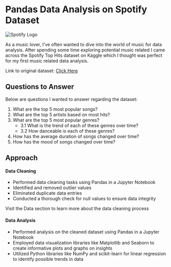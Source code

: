 # Pandas Data Analysis on Spotify Dataset

![Spotify Logo](https://i.ytimg.com/vi/g5NpxSR6OD0/hq720.jpg?sqp=-oaymwE7CK4FEIIDSFryq4qpAy0IARUAAAAAGAElAADIQj0AgKJD8AEB-AHUBoAC4AOKAgwIABABGB0gZSg1MA8=&rs=AOn4CLBAlqV9kq5EQmBIpFQHrXBmDVH-2A)

As a music lover, I've often wanted to dive into the world of music for data analysis. After spending some time exploring potential music related I came across the Spotify Top Hits dataset on Kaggle which I thought was perfect for my first music related data analysis.

Link to original dataset: [Click Here](https://www.kaggle.com/datasets/paradisejoy/top-hits-spotify-from-20002019)

## Questions to Answer

Below are questions I wanted to answer regarding the dataset:

1. What are the top 5 most popular songs?
2. What are the top 5 artists based on most hits?
3. What are the top 5 most popular genres?
   - 3.1 What is the trend of each of these genres over time?
   - 3.2 How danceable is each of these genres?
4. How has the average duration of songs changed over time?
5. How has the mood of songs changed over time?

## Approach

#### Data Cleaning
- Performed data cleaning tasks using Pandas in a Jupyter Notebook
- Identified and removed outlier values
- Eliminated duplicate data entries
- Conducted a thorough check for null values to ensure data integrity

Visit the Data section to learn more about the data cleaning process

#### Data Analysis
- Performed analysis on the cleaned dataset using Pandas in a Jupyter Notebook
- Employed data visualization libraries like Matplotlib and Seaborn to create informative plots and graphs on insights
- Utilized Python libraries like NumPy and scikit-learn for linear regression to identify possible trends in data
